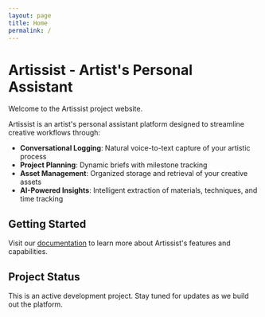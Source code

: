 ```yaml
---
layout: page
title: Home
permalink: /
---
```


# Artissist - Artist's Personal Assistant

Welcome to the Artissist project website.

Artissist is an artist's personal assistant platform designed to streamline creative workflows through:

- **Conversational Logging**: Natural voice-to-text capture of your artistic process
- **Project Planning**: Dynamic briefs with milestone tracking  
- **Asset Management**: Organized storage and retrieval of your creative assets
- **AI-Powered Insights**: Intelligent extraction of materials, techniques, and time tracking

## Getting Started

Visit our [documentation](/website/docs/docs/) to learn more about Artissist's features and capabilities.

## Project Status

This is an active development project. Stay tuned for updates as we build out the platform.